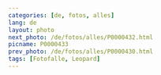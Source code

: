 ```yaml
---
categories: [de, fotos, alles]
lang: de
layout: photo
next_photo: /de/fotos/alles/P0000432.html
picname: P0000433
prev_photo: /de/fotos/alles/P0000430.html
tags: [Fotofalle, Leopard]
---
```

